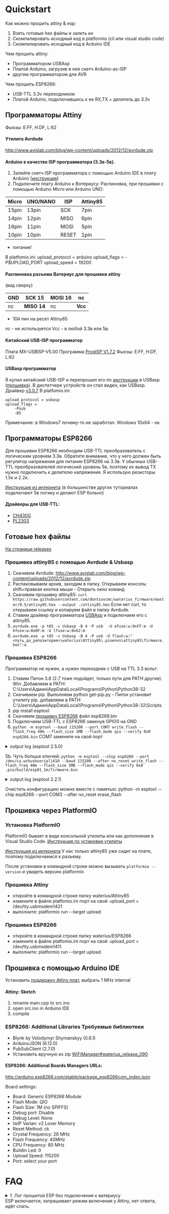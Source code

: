 # Quickstart
Как можно прошить attiny & esp:
1. Взять готовые hex файлы и залить их
2. Скомпилировать исходный код в platformio (cli или visual studio code)
3. Скомпилировать исходный код в Arduino IDE

Чем прошить attiny:
- Программатором USBAsp
- Платой Arduino, загрузив в нее скетч Arduino-as-ISP
- другим программатором для AVR

Чем прошить ESP8266:
- USB-TTL 3.3v переходником
- Платой Arduino, подключившись к ee RX,TX + делитель до 3.3v


## Программаторы Attiny
Фьюзы: E:FF, H:DF, L:62

#### Утилита Avrdude
http://www.avislab.com/blog/wp-content/uploads/2012/12/avrdude.zip

#### Arduino в качестве ISP программатора (3.3в-5в).

1. Залейте скетч ISP программатора с помощью Arduino IDE в плату Arduino [[инструкция](http://www.martyncurrey.com/arduino-nano-as-an-isp-programmer/)]
2. Подключите плату Arduino к Вотериусу:
Распиновка, при прошивки с помощью Arduino Micro или Arduino UNO:

| Micro | UNO/NANO | ISP | Attiny85 |   
| ---- | ---- | ---- | ---- |
| 15pin | 13pin | SCK | 7pin |
| 14pin | 12pin | MISO | 6pin |
| 16pin | 11pin | MOSI | 5pin |
| 10pin | 10pin | RESET | 1pin |
+ питание!

В platfomio.ini:
upload_protocol = arduino
upload_flags = -P$UPLOAD_PORT
upload_speed = 19200

#### Распиновка разъема Ватериус для прошивки attiny
(вид сверху)

| **GND** | **SCK 15** | **MOSI 16** | nc  | 
| ---- | ---- | ---- | ---- |
|  nc | **MISO 14** | nc  | **Vcc** |
+ 10й пин на ресет Attiny85

nc - не используется
Vcc - в любой 3.3в или 5в.

#### Китайский USB-ISP программатор
Плата MX-USBISP-V5.00
Программа [ProgISP V1.7.2](https://yandex.ru/search/?text=ProgISP%20V1.7.2&&lr=213)
Фьюзы: E:FF, H:DF, L:62

#### USBasp программатор
Я купил китайский USB-ISP и перепрошил его по [инструкции](https://vochupin.blogspot.com/2016/12/usb-isp.html) в USBasp ([прошивка](https://www.fischl.de/usbasp/)). В диспетчере устройств он стал виден, как USBasp. 
Драйвер [v3.0.7](http://www.myrobot.ru/downloads/programs/usbasp-win-driver-x86-x64-v3.0.7.zip)
В platfomio.ini:
```
upload_protocol = usbasp
upload_flags = 
    -Pusb 
    -B5
```
Примечание: в Windows7 почему-то не заработал. Windows 10x64 - ок.
	
## Программаторы ESP8266
Для прошивки ESP8266 необходим USB-TTL преобразователь с логическим уровнем 3.3в. Обратите внимание, что у него должен быть регулятор напряжения для питания ESP8266 на 3.3в. У обычных USB-TTL преобразователей логический уровень 5в, поэтому их вывод TX нужно подключить к делителю напряжения. Я использую резисторы 1.5к и 2.2к.

[Инструкция из интернета](http://cordobo.com/2300-flash-esp8266-01-with-arduino-uno) 
(в большинстве других туториалах подключают 5в логику и делают ESP больно)

#### Драйверы для USB-TTL:
- [CH430G](https://all-arduino.ru/drajver-ch340g-dlya-arduino/)
- [PL2303](http://www.prolific.com.tw/US/ShowProduct.aspx?p_id=225&pcid=41)

## Готовые hex файлы
[На странице releases](https://github.com/dontsovcmc/waterius/releases)

### Прошивка attiny85 с помощью Avrdude & Usbasp
1. Скачивем Avrdude: http://www.avislab.com/blog/wp-content/uploads/2012/12/avrdude.zip
2. Распаковываем архив, заходим в папку. Открываем консоль: shift+правкая кнопка мыши - Открыть окно команд
3. Скачивем прошивку attiny85:
`curl https://raw.githubusercontent.com/dontsovcmc/waterius_firmware/master/0.5/attiny85.hex --output ./attiny85.hex`
Если нет curl, то открываем ссылку и копируем файл в папку Avrdude.
4. Ставим драйвер программатора [USBAsp](http://www.myrobot.ru/downloads/driver-usbasp-v-2.0-usb-isp-windows-7-8-10-xp.php) и подключаем его с attiny85.
5. `avrdude.exe -p t85 -c Usbasp -B 4 -P usb  -U efuse:w:0xFF:m -U hfuse:w:0xDF:m -U lfuse:w:0x62:m`
6. `avrdude.exe -p t85 -c Usbasp -B 4 -P usb -U flash:w:"<путь_до_репозитория>\waterius\Attiny85\.pioenvs\attiny85\firmware.hex":a`


### Прошивка ESP8266
Программатор не нужен, а нужен переходник с USB на TTL 3.3 вольт.

1. Ставим Питон 3.8 (2.7 тоже подойдет, только пути для PATH другие).
Win: Добавляем в PATH:
C:\Users\Админ\AppData\Local\Programs\Python\Python38-32
2. Скачиваем pip. Выполняем python get-pip.py - Питон установит утилиту pip.
добавляем в PATH:
C:\Users\Админ\AppData\Local\Programs\Python\Python38-32\Scripts
2. pip install esptool
3. Скачивем [прошивку ESP8266](https://github.com/dontsovcmc/waterius/releases) файл esp8266.bin
4. Подключаем USB-TTL с ESP8266 замкнув GPIO0 на GND
5. `python -m esptool --baud 115200 --port COM7 write_flash --flash_freq 40m --flash_size 1MB --flash_mode qio --verify 0x0 esp8266.bin`
COM7 замените на свой порт

<details>
 <summary>output log (esptool 2.5.0)</summary>
	
```
esptool.py v2.5.0
Serial port COM7
Connecting........_____.....____
Detecting chip type... ESP8266
Chip is ESP8266EX
Features: WiFi
MAC: 68:c6:3a:a4:75:b0
Uploading stub...
Running stub...
Stub running...
Configuring flash size...
Flash params set to 0x0220
Compressed 359840 bytes to 253754...
Wrote 359840 bytes (253754 compressed) at 0x00000000 in 23.1 seconds (effective 124.8 kbit/s)...
Hash of data verified.

Leaving...
Verifying just-written flash...
(This option is deprecated, flash contents are now always read back after flashing.)
Flash params set to 0x0220
Verifying 0x57da0 (359840) bytes @ 0x00000000 in flash against esp.bin...
-- verify OK (digest matched)
Hard resetting via RTS pin...
```
</details>

5b. Чуть больше ключей:
`python -m esptool --chip esp8266 --port /dev/cu.wchusbserial1410 --baud 115200 --after no_reset write_flash --flash_freq 40m --flash_size 1MB --flash_mode qio --verify 0x0 .pio/build/esp01_1m/firmware.bin`

<details>
 <summary>output log (esptool 2.2.1)</summary>
	
```
esptool.py v2.2.1
Connecting........_____....._____....._____....._
Chip is ESP8266EX
Uploading stub...
Running stub...
Stub running...
Configuring flash size...
Flash params set to 0x0220
Compressed 512800 bytes to 359241...
Wrote 512800 bytes (359241 compressed) at 0x00000000 in 38.1 seconds (effective 107.8 kbit/s)...
Hash of data verified.

Leaving...
Verifying just-written flash...
(This option is deprecated, flash contents are now always read back after flashing.)
Flash params set to 0x0220
Verifying 0x7d320 (512800) bytes @ 0x00000000 in flash against .pio/build/esp01_1m/firmware.bin...
-- verify OK (digest matched)
Staying in bootloader.
```
</details>

Очистить конфигурацию можно вместе с памятью:
python -m esptool --chip esp8266 --port COM3 --after no_reset erase_flash


## Прошивка через PlatformIO
### Установка PlatformIO
PlatformIO бывает в виде консольной утилиты или как дополнение в Visual Studio Code. 
[Инструкция по установки утилиты](http://docs.platformio.org/en/latest/installation.html#python-package-manager)

[Инструкция из интернета](https://medium.com/jungletronics/attiny85-easy-flashing-through-arduino-b5f896c48189) 
У нас только attiny85 уже сидит на плате, поэтому подключаемся к разъему.

После установки в командной строке можно вызывать `platformio --version` и увидеть версию platformio

### Прошивка Attiny
- откройте в командной строке папку waterius/Attiny85
- измените в файле platfomio.ini порт на свой:
upload_port = /dev/tty.usbmodem1421
- выполните:
platformio run --target upload


### Прошивка ESP8266
- откройте в командной строке папку waterius/ESP8266
- измените в файле platfomio.ini порт на свой:
upload_port = /dev/tty.usbmodem1411
- выполните:
platformio run --target upload


## Прошивка с помощью Arduino IDE

Установить [поддержку Attiny плат](https://github.com/SpenceKonde/ATTinyCore/blob/master/Installation.md), выбрать 1 MHz internal 

#### Attiny: Sketch
1. rename main.cpp to src.ino 
2. open src.ino in Arduino IDE
3. compile

### ESP8266: Additional Libraries Требуемые библиотеки   

* Blynk by Volodymyr Shymanskyy (0.6.1)
* ArduinoJSON (6.12.0)
* PubSubClient (2.7.0)
* Установить вручную из zip [WiFiManager#waterius_release_090](https://github.com/dontsovcmc/WiFiManager/tree/waterius_release_090) 

#### ESP8266: Additional Boards Managers URLs:
http://arduino.esp8266.com/stable/package_esp8266com_index.json

Board settings:
* Board: Generic ESP8266 Module
* Flash Mode: QIO
* Flash Size: 1M (no SPIFFS)
* Debug port: Disable
* Debug Level: None
* IwIP Varian: v2 Lover Memory
* Reset Method: ck
* Crystal Frequency: 26 MHz
* Flash Frequency: 40MHz
* CPU Frequency: 80 MHz
* Buildin Led: 0
* Upload Speed: 115200
* Port: select your port

# FAQ

<details>
<summary>1. Лог прошитой ESP без подключения к ватериусу</summary>
	
```
pio device monitor --port /dev/cu.wchusbserial1410 --baud 115200
--- Miniterm on /dev/cu.wchusbserial1410  115200,8,N,1 ---
--- Quit: Ctrl+C | Menu: Ctrl+T | Help: Ctrl+T followed by Ctrl+H ---
;l␀d��|␀�$�|␃␄␌␄�␌$�␄c|ǃ␂�␛�{�c�␄c��o'�lno���␌b␜x�$c␇l{lx�n�␘␃␌␌�␌d␌��␌␄␌c␄g�|␃l�␌␄�c��'o�␀$��l`␃�␛␓no␄$`␃␏␃'{���o␄␄c␄�␏l␇s��'␄␌c␌�␇d�␃�␃$l�␒�$`␃��'�␂000:00:00:00:396  NOTICE    (ESP) : Booted
000:00:00:00:397  ERROR     (I2C) : end error:2
000:00:00:00:397  ERROR     (I2C) : get mode failed. Check i2c line.
000:00:00:00:400  NOTICE    (ESP) : Going to sleep
000:00:00:00:404  ERROR     (I2C) : end error:2
```
</details>
ЕSP включается, запрашивает режим включения у Attiny, нет ответа, идёт спать.

